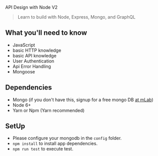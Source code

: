 API Design with Node V2
> Learn to build with Node, Express, Mongo, and GraphQL

## What you'll need to know
* JavaScript
* basic HTTP knowledge
* basic API knowledge
* User Authentication
* Api Error Handling
* Mongoose

## Dependencies
* Mongo (if you don't have this, signup for a free mongo DB [at mLab](https://mlab.com/))
* Node 6+
* Yarn or Npm (Yarn recommended)

## SetUp
* Please configure your mongodb in the ```config``` folder.
* ```npm install``` to install app dependencies.
* ```npm run test``` to execute test.